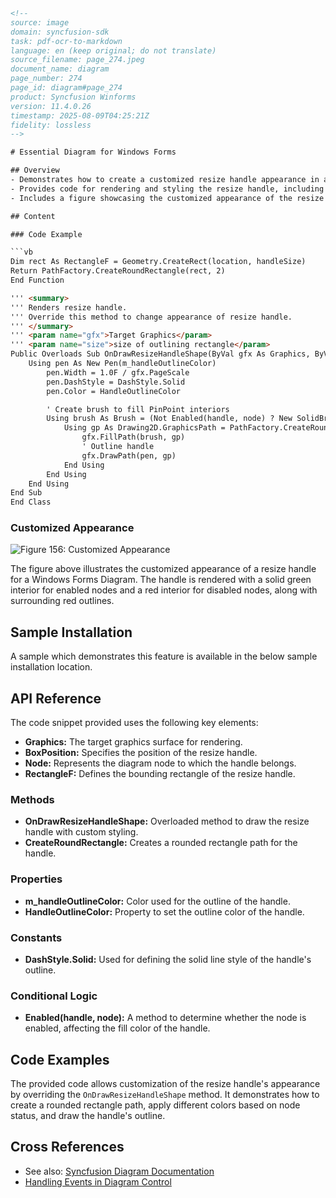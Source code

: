 ```html
<!--
source: image
domain: syncfusion-sdk
task: pdf-ocr-to-markdown
language: en (keep original; do not translate)
source_filename: page_274.jpeg
document_name: diagram
page_number: 274
page_id: diagram#page_274
product: Syncfusion Winforms
version: 11.4.0.26
timestamp: 2025-08-09T04:25:21Z
fidelity: lossless
-->

# Essential Diagram for Windows Forms

## Overview
- Demonstrates how to create a customized resize handle appearance in a Windows Forms application using Syncfusion Diagram.
- Provides code for rendering and styling the resize handle, including enabling/disabling functionality.
- Includes a figure showcasing the customized appearance of the resize handle.

## Content

### Code Example

```vb
Dim rect As RectangleF = Geometry.CreateRect(location, handleSize)
Return PathFactory.CreateRoundRectangle(rect, 2)
End Function

''' <summary>
''' Renders resize handle.
''' Override this method to change appearance of resize handle.
''' </summary>
''' <param name="gfx">Target Graphics</param>
''' <param name="size">size of outlining rectangle</param>
Public Overloads Sub OnDrawResizeHandleShape(ByVal gfx As Graphics, ByVal handle As Syncfusion.Windows.Forms.Diagram.BoxPosition, ByVal node As Syncfusion.Windows.Forms.Diagram.Node, ByVal rectHandle As RectangleF)
    Using pen As New Pen(m_handleOutlineColor)
        pen.Width = 1.0F / gfx.PageScale
        pen.DashStyle = DashStyle.Solid
        pen.Color = HandleOutlineColor

        ' Create brush to fill PinPoint interiors
        Using brush As Brush = (Not Enabled(handle, node) ? New SolidBrush(Color.Red) : New SolidBrush(Color.Green))
            Using gp As Drawing2D.GraphicsPath = PathFactory.CreateRoundRectangle(rectHandle, 3)
                gfx.FillPath(brush, gp)
                ' Outline handle
                gfx.DrawPath(pen, gp)
            End Using
        End Using
    End Using
End Sub
End Class
```

### Customized Appearance

![Figure 156: Customized Appearance](https://example.com/image_156.png)

The figure above illustrates the customized appearance of a resize handle for a Windows Forms Diagram. The handle is rendered with a solid green interior for enabled nodes and a red interior for disabled nodes, along with surrounding red outlines.

## Sample Installation

A sample which demonstrates this feature is available in the below sample installation location.

## API Reference

The code snippet provided uses the following key elements:

- **Graphics:** The target graphics surface for rendering.
- **BoxPosition:** Specifies the position of the resize handle.
- **Node:** Represents the diagram node to which the handle belongs.
- **RectangleF:** Defines the bounding rectangle of the resize handle.

### Methods
- **OnDrawResizeHandleShape:** Overloaded method to draw the resize handle with custom styling.
- **CreateRoundRectangle:** Creates a rounded rectangle path for the handle.

### Properties
- **m_handleOutlineColor:** Color used for the outline of the handle.
- **HandleOutlineColor:** Property to set the outline color of the handle.

### Constants
- **DashStyle.Solid:** Used for defining the solid line style of the handle's outline.

### Conditional Logic
- **Enabled(handle, node):** A method to determine whether the node is enabled, affecting the fill color of the handle.

## Code Examples

The provided code allows customization of the resize handle's appearance by overriding the `OnDrawResizeHandleShape` method. It demonstrates how to create a rounded rectangle path, apply different colors based on node status, and draw the handle's outline.

## Cross References

- See also: [Syncfusion Diagram Documentation](https://www.syncfusion.com/documentation/windowsforms/diagram)
- [Handling Events in Diagram Control](https://www.syncfusion.com/documentation/windowsforms/diagram/events)

<!-- tags: [Syncfusion, Windows Forms, Diagram, Resize Handle, Customization, Appearance, Graphics] keywords: [OnDrawResizeHandleShape, BoxPosition, Node, RectangleF, DashStyle.Solid, HandleOutlineColor, Enabled] -->
```